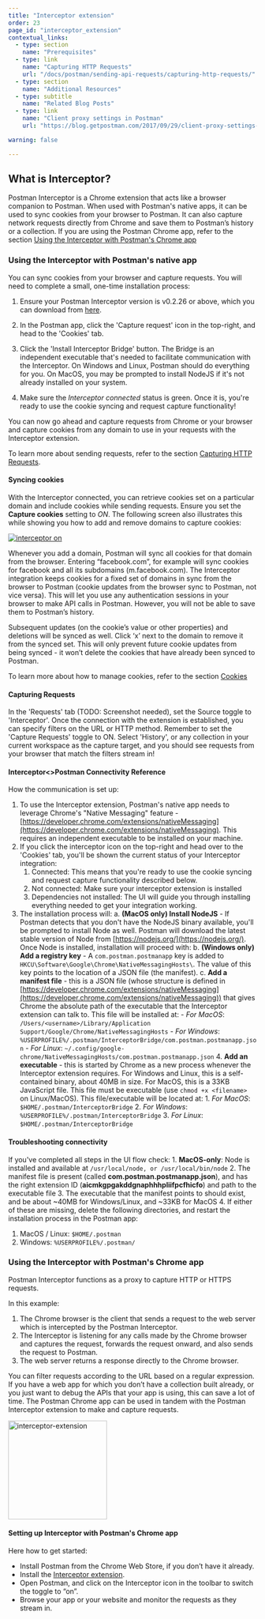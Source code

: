 ```yaml
---
title: "Interceptor extension"
order: 23
page_id: "interceptor_extension"
contextual_links:
  - type: section
    name: "Prerequisites"
  - type: link
    name: "Capturing HTTP Requests"
    url: "/docs/postman/sending-api-requests/capturing-http-requests/"
  - type: section
    name: "Additional Resources"
  - type: subtitle
    name: "Related Blog Posts"
  - type: link
    name: "Client proxy settings in Postman"
    url: "https://blog.getpostman.com/2017/09/29/client-proxy-settings-in-postman/?_ga=2.233138392.754547870.1571851340-1454169035.1570491567"

warning: false

---
```


## What is Interceptor?

Postman Interceptor is a Chrome extension that acts like a browser companion to Postman. When used with Postman's native apps, it can be used to sync cookies from your browser to Postman. It can also capture network requests directly from Chrome and save them to Postman’s history or a collection. If you are using the Postman Chrome app, refer to the section [Using the Interceptor with Postman's Chrome app](#using-the-interceptor-with-postman's-chrome-app)

### Using the Interceptor with Postman's native app

You can sync cookies from your browser and capture requests. You will need to complete a small, one-time installation process:

1. Ensure your Postman Interceptor version is v0.2.26 or above, which you can download from [here](https://go.pstmn.io/interceptor-download).

2. In the Postman app, click the 'Capture request' icon in the top-right, and head to the 'Cookies' tab.

3. Click the 'Install Interceptor Bridge' button. The Bridge is an independent executable that's needed to facilitate communication with the Interceptor. On Windows and Linux, Postman should do everything for you. On MacOS, you may be prompted to install NodeJS if it's not already installed on your system.

4. Make sure the *Interceptor connected* status is green. Once it is, you're ready to use the cookie syncing and request capture functionality!

You can now go ahead and capture requests from Chrome or your browser and capture cookies from any domain to use in your requests with the Interceptor extension.

To learn more about sending requests, refer to the section [Capturing HTTP Requests](/docs/postman/sending-api-requests/capturing-http-requests/).

#### Syncing cookies

With the Interceptor connected, you can retrieve cookies set on a particular domain and include cookies while sending requests. Ensure you set the **Capture cookies** setting to *ON*. The following screen also illustrates this while showing you how to add and remove domains to capture cookies:

[![interceptor on](https://assets.postman.com/postman-docs/Interceptor-1.gif)](https://assets.postman.com/postman-docs/Interceptor-1.gif)

Whenever you add a domain, Postman will sync all cookies for that domain from the browser. Entering “facebook.com”, for example will sync cookies for facebook and all its subdomains (m.facebook.com). The Interceptor integration keeps cookies for a fixed set of domains in sync from the browser to Postman (cookie updates from the browser sync to Postman, not vice versa). This will let you use any authentication sessions in your browser to make API calls in Postman. However, you will not be able to save them to Postman’s history.

Subsequent updates (on the cookie’s value or other properties) and deletions will be synced as well. Click ‘x’ next to the domain to remove it from the synced set. This will only prevent future cookie updates from being synced - it won’t delete the cookies that have already been synced to Postman.

To learn more about how to manage cookies, refer to the section [Cookies](/docs/postman/sending-api-requests/cookies/)

#### Capturing Requests

In the 'Requests' tab (TODO: Screenshot needed), set the Source toggle to 'Interceptor'. Once the connection with the extension is established, you can specify filters on the URL or HTTP method. Remember to set the 'Capture Requests' toggle to ON. Select 'History', or any collection in your current workspace as the capture target, and you should see requests from your browser that match the filters stream in!

#### Interceptor<>Postman Connectivity Reference

How the communication is set up:

1. To use the Interceptor extension, Postman's native app needs to leverage Chrome's "Native Messaging" feature - [https://developer.chrome.com/extensions/nativeMessaging](https://developer.chrome.com/extensions/nativeMessaging). This requires an independent executable to be installed on your machine.
2. If you click the interceptor icon on the top-right and head over to the 'Cookies' tab, you'll be shown the current status of your Interceptor integration:
    1. Connected: This means that you're ready to use the cookie syncing and request capture functionality described below.
    2. Not connected: Make sure your interceptor extension is installed
    3. Dependencies not installed: The UI will guide you through installing everything needed to get your integration working.
3. The installation process will:
    a.  **(MacOS only) Install NodeJS** - If Postman detects that you don't have the NodeJS binary available, you'll be prompted to install Node as well. Postman will download the latest stable version of Node from [https://nodejs.org/](https://nodejs.org/). Once Node is installed, installation will proceed with:
    b.  **(Windows only)** **Add a registry key** - A `com.postman.postmanapp` key is added to `HKCU\Software\Google\Chrome\NativeMessagingHosts\`. The value of this key points to the location of a JSON file (the manifest).
    c.  **Add a manifest file** - this is a JSON file (whose structure is defined in [https://developer.chrome.com/extensions/nativeMessaging](https://developer.chrome.com/extensions/nativeMessaging)) that gives Chrome the absolute path of the executable that the Interceptor extension can talk to. This file will be installed at:
        - *For MacOS*:  `/Users/<username>/Library/Application Support/Google/Chrome/NativeMessagingHosts`
        -  *For Windows*: `%USERPROFILE%/.postman/InterceptorBridge/com.postman.postmanapp.json`
        -  *For Linux*: `~/.config/google-chrome/NativeMessagingHosts/com.postman.postmanapp.json`
    4.  **Add an executable** - this is started by Chrome as a new process whenever the Interceptor extension requires. For Windows and Linux, this is a self-contained binary, about 40MB in size. For MacOS, this is a 33KB JavaScript file. This file must be executable (use  `chmod +x <filename>`  on Linux/MacOS). This file/executable will be located at:
        1.  *For MacOS*: `$HOME/.postman/InterceptorBridge`
        2.  *For Windows*: `%USERPROFILE%/.postman/InterceptorBridge`
        3.  *For Linux*: `$HOME/.postman/InterceptorBridge`

#### Troubleshooting connectivity

 If you've completed all steps in the UI flow check:
    1.  **MacOS-only**: Node is installed and available at `/usr/local/node, or /usr/local/bin/node`
    2.  The manifest file is present (called  **com.postman.postmanapp.json**), and has the right extension ID (**aicmkgpgakddgnaphhhpliifpcfhicfo**) and path to the executable file
    3.  The executable that the manifest points to should exist, and be about ~40MB for Windows/Linux, and ~33KB for MacOS
    4. If either of these are missing, delete the following directories, and restart the installation process in the Postman app:

 1. MacOS / Linux: `$HOME/.postman`
 2. Windows: `%USERPROFILE%/.postman/`

### Using the Interceptor with Postman's Chrome app

Postman Interceptor functions as a proxy to capture HTTP or HTTPS requests.  

In this example:

1. The Chrome browser is the client that sends a request to the web server which is intercepted by the Postman Interceptor.
1. The Interceptor is listening for any calls made by the Chrome browser and captures the request, forwards the request onward, and also sends the request to Postman.
1. The web server returns a response directly to the Chrome browser.

You can filter requests according to the URL based on a regular expression. If you have a web app for which you don’t have a collection built already, or you just want to debug the APIs that your app is using, this can save a lot of time. The Postman Chrome app can be used in tandem with the Postman Interceptor extension to make and capture requests.

<a href="https://assets.postman.com/postman-docs/proxy.interceptExt.png"><img width="200" alt="interceptor-extension" src="https://assets.postman.com/postman-docs/proxy.interceptExt.png"></a>

#### Setting up Interceptor with Postman's Chrome app

Here how to get started:

* Install Postman from the Chrome Web Store, if you don’t have it already.
* Install the [Interceptor extension](https://chrome.google.com/webstore/detail/postman-interceptor/aicmkgpgakddgnaphhhpliifpcfhicfo/support?hl=en).
* Open Postman, and click on the Interceptor icon in the toolbar to switch the toggle to “on”.
* Browse your app or your website and monitor the requests as they stream in.
